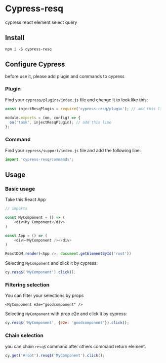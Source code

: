 # Cypress-resq

cypress react element select query

## Install
```
npm i -S cypress-resq
```

## Configure Cypress
before use it, please add plugin and commands to cypress

### Plugin
Find your `cypress/plugins/index.js` file and change it to look like this:

```javascript
const injectResqPlugin = require('cypress-resq/plugin'); // add this line

module.exports = (on, config) => {
  on('task', injectResqPlugin); // add this line
};
```

### Command
Find your `cypress/support/index.js` file and add the following line:

```javascript
import 'cypress-resq/commands';
```

## Usage

### Basic usage
Take this React App
```javascript
// imports

const MyComponent = () => (
    <div>My Component</div>
)

const App = () => (
    <div><MyComponent /></div>
)

ReactDOM.render(<App />, document.getElementById('root'))
```
Selecting `MyComponent` and click it by cypress:
```javascript
cy.resq$('MyComponent').click();
```

### Filtering selection
You can filter your selections by props

```
<MyComponent e2e="goodcomponent" />
```
Selecting `MyComponent` with prop e2e and click it by cypress:
```javascript
cy.resq$('MyComponent', {e2e: 'goodcomponent'}).click();
```

### Chain selection
you can chain `resq$` command after others command return element.
```javascript
cy.get('#root').resq$('MyComponent').click();
```
